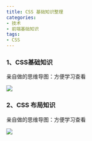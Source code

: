 ```yaml
---
title: CSS 基础知识整理
categories:
- 技术
- 前端基础知识
tags:
- CSS
---
```



### 1、CSS基础知识

亲自做的思维导图：方便学习查看

![](https://ws1.sinaimg.cn/large/006c6oKBgy1fs78euafegj31u12pegxz.jpg)

<!--more-->


### 2、CSS 布局知识

亲自做的思维导图：方便学习查看

![](https://ws1.sinaimg.cn/large/006c6oKBgy1fs78gjnsdaj31rl230n6a.jpg)



